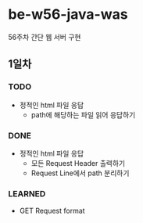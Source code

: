 # be-w56-java-was
56주차 간단 웹 서버 구현

## 1일차
### TODO
* 정적인 html 파일 응답
    * path에 해당하는 파일 읽어 응답하기
### DONE
* 정적인 html 파일 응답
    * 모든 Request Header 출력하기
    * Request Line에서 path 분리하기
### LEARNED
* GET Request format